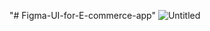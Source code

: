 "# Figma-UI-for-E-commerce-app" 
![Untitled](https://github.com/user-attachments/assets/b0b261ee-92df-40a8-89ae-35649605d38c)
